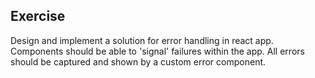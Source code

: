 ## Exercise

Design and implement a solution for error handling in react app. Components should be able to 'signal' failures within the app. All errors should be captured and shown by a custom error component.
